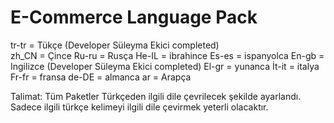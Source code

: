 # E-Commerce Language Pack

tr-tr =  Tükçe (Developer Süleyma Ekici completed) <br>
zh_CN = Çince
Ru-ru = Rusça
He-IL = ibrahince
Es-es = ispanyolca
En-gb = Ingilizce (Developer Süleyma Ekici completed)
El-gr = yunanca
İt-it = italya
Fr-fr = fransa
de-DE = almanca
ar =	Arapça

Talimat: Tüm Paketler Türkçeden ilgili dile çevrilecek şekilde ayarlandı. Sadece ilgili türkçe kelimeyi ilgili dile çevirmek yeterli olacaktır.
